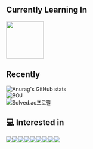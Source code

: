 ## Currently Learning In

<img src="https://img.shields.io/badge/-000000?style=for-the-badge&logo=42&logoColor=white" width="100">

## Recently

![Anurag's GitHub stats](https://github-readme-stats.vercel.app/api?username=koreanddinghwan&show_icons=true&theme=radical)  
![BOJ](http://mazassumnida.wtf/api/v2/generate_badge?boj=rkdaudghks99)  
![Solved.ac프로필](https://solved.ac/rkdaudghks99)


## 💻 Interested in
<!-- https://simpleicons.org/  -->
<!-- <img src="https://img.shields.io/badge/기술이름-색상번호?style=for-the-badge&logo=아이콘이름&logoColor=white">  -->
<img src="https://img.shields.io/badge/Python-3776AB?style=for-the-badge&logo=python&logoColor=white"><img src="https://img.shields.io/badge/Html-E34F26?style=for-the-badge&logo=html&logoColor=white"><img src="https://img.shields.io/badge/Javascript-F7DF1E?style=for-the-badge&logo=javascript&logoColor=white"><img src="https://img.shields.io/badge/Css-1572B6?style=for-the-badge&logo=css&logoColor=white"><img src="https://img.shields.io/badge/React-61DAFB?style=for-the-badge&logo=react&logoColor=white"><img src="https://img.shields.io/badge/Node.js-339933?style=for-the-badge&logo=node.js&logoColor=white"><img src="https://img.shields.io/badge/C-A8B9CC?style=for-the-badge&logo=C&logoColor=white"><img src="https://img.shields.io/badge/C++-00599C?style=for-the-badge&logo=C++&logoColor=white"><img src="https://img.shields.io/badge/Git-F05032?style=for-the-badge&logo=Git&logoColor=white">

